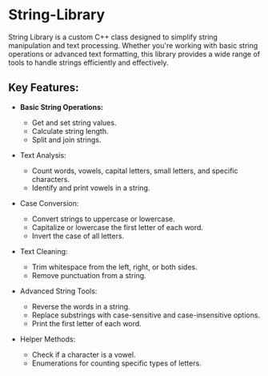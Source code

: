 # String-Library
String Library is a custom C++ class designed to simplify string manipulation and text processing. Whether you're working with basic string operations or advanced text formatting, this library provides a wide range of tools to handle strings efficiently and effectively.

## Key Features:

* **Basic String Operations:**
  * Get and set string values.
  * Calculate string length.
  * Split and join strings.
  
* Text Analysis:
  * Count words, vowels, capital letters, small letters, and specific characters.
  * Identify and print vowels in a string.

* Case Conversion:
  * Convert strings to uppercase or lowercase.
  * Capitalize or lowercase the first letter of each word.
  * Invert the case of all letters.

* Text Cleaning:
  * Trim whitespace from the left, right, or both sides.
  * Remove punctuation from a string.

* Advanced String Tools:
  * Reverse the words in a string.
  * Replace substrings with case-sensitive and case-insensitive options.
  * Print the first letter of each word.

* Helper Methods:
  * Check if a character is a vowel.
  * Enumerations for counting specific types of letters.
